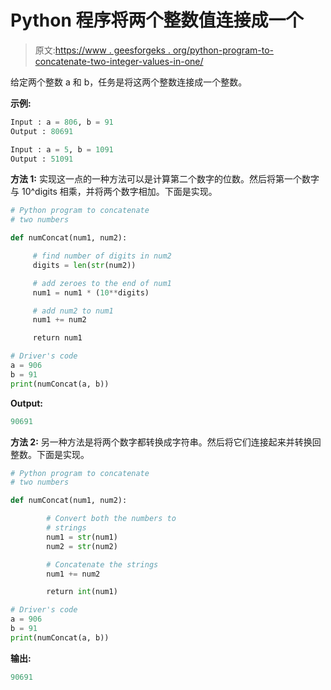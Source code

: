 # Python 程序将两个整数值连接成一个

> 原文:[https://www . geesforgeks . org/python-program-to-concatenate-two-integer-values-in-one/](https://www.geeksforgeeks.org/python-program-to-concatenate-two-integer-values-into-one/)

给定两个整数 a 和 b，任务是将这两个整数连接成一个整数。

**示例:**

```py
Input : a = 806, b = 91
Output : 80691

Input : a = 5, b = 1091
Output : 51091

```

**方法 1:** 实现这一点的一种方法可以是计算第二个数字的位数。然后将第一个数字与 10^digits 相乘，并将两个数字相加。下面是实现。

```py
# Python program to concatenate
# two numbers

def numConcat(num1, num2):

     # find number of digits in num2
     digits = len(str(num2))

     # add zeroes to the end of num1
     num1 = num1 * (10**digits)

     # add num2 to num1
     num1 += num2

     return num1

# Driver's code
a = 906
b = 91
print(numConcat(a, b))
```

**Output:**

```py
90691

```

**方法 2:** 另一种方法是将两个数字都转换成字符串。然后将它们连接起来并转换回整数。下面是实现。

```py
# Python program to concatenate
# two numbers

def numConcat(num1, num2):

        # Convert both the numbers to
        # strings
        num1 = str(num1)
        num2 = str(num2)

        # Concatenate the strings
        num1 += num2

        return int(num1)

# Driver's code
a = 906
b = 91
print(numConcat(a, b))
```

**输出:**

```py
90691

```